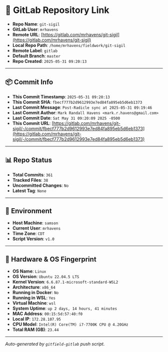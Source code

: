 # 🔗 GitLab Repository Link

- **Repo Name**: `git-sigil`
- **GitLab User**: `mrhavens`
- **Remote URL**: [https://gitlab.com/mrhavens/git-sigil](https://gitlab.com/mrhavens/git-sigil)
- **Local Repo Path**: `/home/mrhavens/fieldwork/git-sigil`
- **Remote Label**: `gitlab`
- **Default Branch**: `master`
- **Repo Created**: `2025-05-31 09:20:13`

---

## 📦 Commit Info

- **This Commit Timestamp**: `2025-05-31 09:20:13`
- **This Commit SHA**: `fbecf777b2d9612993e7ed84fa895eb5d6eb1373`
- **Last Commit Message**: `Post-Radicle sync at 2025-05-31 09:19:46`
- **Last Commit Author**: `Mark Randall Havens <mark.r.havens@gmail.com>`
- **Last Commit Date**: `Sat May 31 09:20:09 2025 -0500`
- **This Commit URL**: [https://gitlab.com/mrhavens/git-sigil/-/commit/fbecf777b2d9612993e7ed84fa895eb5d6eb1373](https://gitlab.com/mrhavens/git-sigil/-/commit/fbecf777b2d9612993e7ed84fa895eb5d6eb1373)

---

## 📊 Repo Status

- **Total Commits**: `361`
- **Tracked Files**: `38`
- **Uncommitted Changes**: `No`
- **Latest Tag**: `None`

---

## 🧽 Environment

- **Host Machine**: `samson`
- **Current User**: `mrhavens`
- **Time Zone**: `CDT`
- **Script Version**: `v1.0`

---

## 🧬 Hardware & OS Fingerprint

- **OS Name**: `Linux`
- **OS Version**: `Ubuntu 22.04.5 LTS`
- **Kernel Version**: `6.6.87.1-microsoft-standard-WSL2`
- **Architecture**: `x86_64`
- **Running in Docker**: `No`
- **Running in WSL**: `Yes`
- **Virtual Machine**: `wsl`
- **System Uptime**: `up 2 days, 14 hours, 41 minutes`
- **MAC Address**: `00:15:5d:57:40:f0`
- **Local IP**: `172.28.107.95`
- **CPU Model**: `Intel(R) Core(TM) i7-7700K CPU @ 4.20GHz`
- **Total RAM (GB)**: `23.44`

---

_Auto-generated by `gitfield-gitlab` push script._
